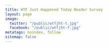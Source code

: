 ```yaml
---
title: WTF Just Happened Today Reader Survey
layout: page
image:
  twitter: "/public/wtfjht-t.jpg"
  facebook: "/public/wtfjht-f.jpg"
metatags: noindex, follow
sitemap: false
---
```



<div id="ask-form"></div><script src="https://wtfjht.coralproject.net/widgets/5a00a7ef2ed6e000018d3c4a.js"></script>